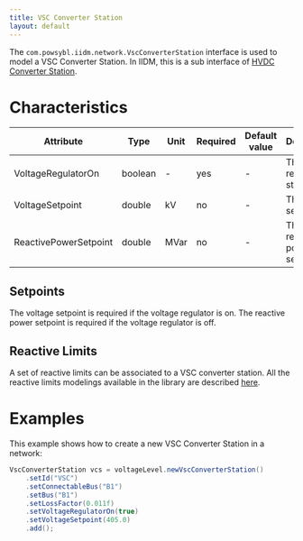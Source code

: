 ```yaml
---
title: VSC Converter Station
layout: default
---
```


The `com.powsybl.iidm.network.VscConverterStation` interface is used to model a VSC Converter Station. In IIDM, this is
a sub interface of [HVDC Converter Station](hvdcConverterStation.md).

# Characteristics

| Attribute | Type | Unit | Required | Default value | Description |
| --------- | ---- | ---- | -------- | ------------- | ----------- |
| VoltageRegulatorOn | boolean | - | yes | - | The voltage regulator status |
| VoltageSetpoint | double | kV | no | - | The voltage setpoint |
| ReactivePowerSetpoint | double | MVar | no | - | The reactive power setpoint |

## Setpoints
The voltage setpoint is required if the voltage regulator is on.
The reactive power setpoint is required if the voltage regulator is off.

## Reactive Limits
A set of reactive limits can be associated to a VSC converter station. All the reactive limits modelings available in the library are described [here](reactiveLimits.md).

# Examples
This example shows how to create a new VSC Converter Station in a network:
```java
VscConverterStation vcs = voltageLevel.newVscConverterStation()
    .setId("VSC")
    .setConnectableBus("B1")
    .setBus("B1")
    .setLossFactor(0.011f)
    .setVoltageRegulatorOn(true)
    .setVoltageSetpoint(405.0)
    .add();
```
